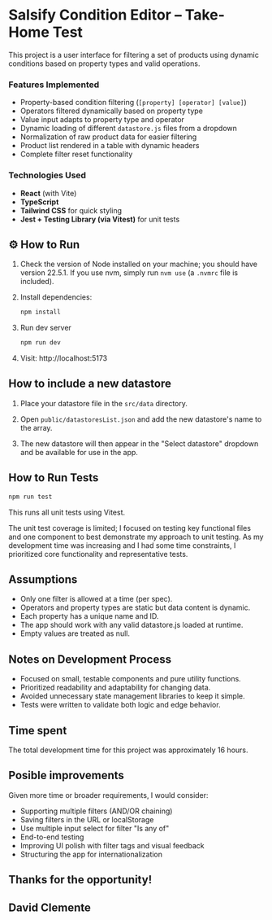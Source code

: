 # Salsify Condition Editor – Take-Home Test

This project is a user interface for filtering a set of products using dynamic conditions based on property types and valid operations.

### Features Implemented

- Property-based condition filtering (`[property] [operator] [value]`)
- Operators filtered dynamically based on property type
- Value input adapts to property type and operator
- Dynamic loading of different `datastore.js` files from a dropdown
- Normalization of raw product data for easier filtering
- Product list rendered in a table with dynamic headers
- Complete filter reset functionality

### Technologies Used

- **React** (with Vite)
- **TypeScript**
- **Tailwind CSS** for quick styling
- **Jest + Testing Library (via Vitest)** for unit tests

## ⚙️ How to Run

1.  Check the version of Node installed on your machine; you should have version 22.5.1.
    If you use nvm, simply run `nvm use` (a `.nvmrc` file is included).

2.  Install dependencies:

    ```bash
    npm install
    ```

3.  Run dev server

    ```bash
    npm run dev
    ```

4.  Visit: http://localhost:5173

## How to include a new datastore

1. Place your datastore file in the `src/data` directory.

2. Open `public/datastoresList.json` and add the new datastore's name to the array.

3. The new datastore will then appear in the "Select datastore" dropdown and be available for use in the app.

## How to Run Tests

```bash
npm run test
```

This runs all unit tests using Vitest.

The unit test coverage is limited; I focused on testing key functional files and one component to best demonstrate my approach to unit testing. As my development time was increasing and I had some time constraints, I prioritized core functionality and representative tests.

## Assumptions

- Only one filter is allowed at a time (per spec).
- Operators and property types are static but data content is dynamic.
- Each property has a unique name and ID.
- The app should work with any valid datastore.js loaded at runtime.
- Empty values are treated as null.

## Notes on Development Process

- Focused on small, testable components and pure utility functions.
- Prioritized readability and adaptability for changing data.
- Avoided unnecessary state management libraries to keep it simple.
- Tests were written to validate both logic and edge behavior.

## Time spent

The total development time for this project was approximately 16 hours.

## Posible improvements

Given more time or broader requirements, I would consider:

- Supporting multiple filters (AND/OR chaining)
- Saving filters in the URL or localStorage
- Use multiple input select for filter "Is any of"
- End-to-end testing
- Improving UI polish with filter tags and visual feedback
- Structuring the app for internationalization

## Thanks for the opportunity!

## David Clemente

